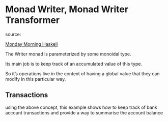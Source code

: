 # Monad Writer, Monad Writer Transformer

source:

[Monday Morning Haskell](https://mmhaskell.com/monads/reader-writer)

The Writer monad is parameterized by some monoidal type.

Its main job is to keep track of an accumulated value of this type.

So it’s operations live in the context of having a global value that
they can modify in this particular way.

## Transactions

using the above concept, this example shows how to keep track of
bank account transactions and provide a way to summarise the account
balance
